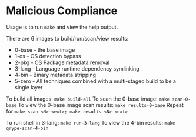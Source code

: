# Malicious Compliance

Usage is to run `make` and view the help output.

There are 6 images to build/run/scan/view results:
- 0-base - the base image
- 1-os - OS detection bypass
- 2-pkg - OS Package metadata removal
- 3-lang - Language runtime dependency symlinking
- 4-bin - Binary metadata stripping
- 5-zero - All techniques combined with a multi-staged build to be a single layer


To build all images: `make build-all`
To scan the 0-base image: `make scan-0-base`
To view the 0-base image scan results: `make results-0-base`
Repeat for `make scan-<N>-<ext>; make results-<N>-<ext>`

To run shell in 3-lang: `make run-3-lang`
To view the 4-bin results: `make grype-scan-4-bin`
